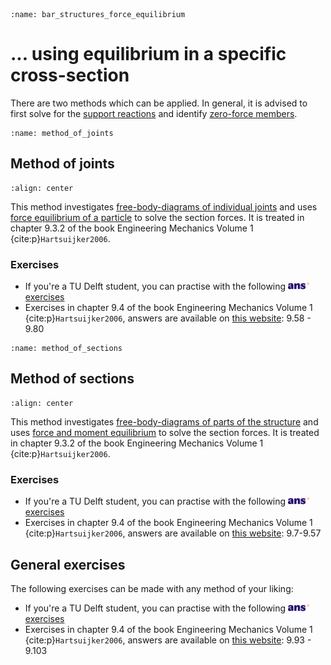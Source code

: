 ```{index} Section forces; truss structures using equilibrium
:name: bar_structures_force_equilibrium
```
# ... using equilibrium in a specific cross-section

There are two methods which can be applied. In general, it is advised to first solve for the [support reactions](support) and identify [zero-force members](zero-force_members).

```{index} Method of joints
:name: method_of_joints
```
## Method of joints

```{figure} ./cross-section_data/joints.svg
:align: center
```

This method investigates [free-body-diagrams of individual joints](free_body_diagram_node) and uses [force equilibrium of a particle](equilibrium_particle) to solve the section forces. It is treated in chapter 9.3.2 of the book Engineering Mechanics Volume 1 {cite:p}`Hartsuijker2006`.

### Exercises
- If you're a TU Delft student, you can practise with the following [<img height="12px" src="../../images/ANS.svg" alt="ANS"> exercises](https://ans.app/digital_test/assignments/1090121/results/new)
- Exercises in chapter 9.4 of the book Engineering Mechanics Volume 1 {cite:p}`Hartsuijker2006`, answers are available on [this website](https://icozct.tudelft.nl/TUD_CT/bookanswers/vol1/Chapter9/): 9.58 - 9.80

```{index} Method of sections
:name: method_of_sections
```
## Method of sections

```{figure} ./cross-section_data/sections.svg
:align: center
```

This method investigates [free-body-diagrams of parts of the structure](free_body_diagram_part) and uses [force and moment equilibrium](equilibrium_body) to solve the section forces. It is treated in chapter 9.3.2 of the book Engineering Mechanics Volume 1 {cite:p}`Hartsuijker2006`.

### Exercises
- If you're a TU Delft student, you can practise with the following [<img height="12px" src="../../images/ANS.svg" alt="ANS"> exercises](https://ans.app/digital_test/assignments/1090119/results/new)
- Exercises in chapter 9.4 of the book Engineering Mechanics Volume 1 {cite:p}`Hartsuijker2006`, answers are available on [this website](https://icozct.tudelft.nl/TUD_CT/bookanswers/vol1/Chapter9/): 9.7-9.57

## General exercises
The following exercises can be made with any method of your liking:
- If you're a TU Delft student, you can practise with the following [<img height="12px" src="../../images/ANS.svg" alt="ANS"> exercises](https://ans.app/digital_test/assignments/1090120/results/new)
- Exercises in chapter 9.4 of the book Engineering Mechanics Volume 1 {cite:p}`Hartsuijker2006`, answers are available on [this website](https://icozct.tudelft.nl/TUD_CT/bookanswers/vol1/Chapter9/): 9.93 - 9.103